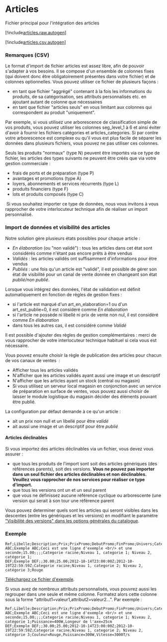 # Articles

Fichier principal pour l'intégration des articles

[!include[articles.raw.autogen](articles.raw.autogen.md)]

[!include[articles.csv.autogen](articles.csv.autogen.md)]

### Remarques (CSV)

Le format d'import de fichier articles est assez libre, afin de pouvoir s'adapter à vos besoins. Il se compose d'un ensemble de colonnes fixes (qui doivent donc être obligatoirement présentes dans votre fichier) et de colonnes optionnelles. Vous pouvez utiliser ce fichier de plusieurs façons :

*   en tant que fichier "aggrégé" contenant à la fois les informations du produits, de sa catégorisation, ses attributs personnalisés etc. en ajoutant autant de colonne que nécessaires
*   en tant que fichier "articles seuls" en vous limitant aux colonnes qui correspondent au produit "uniquement".

Par exemple, si vous utilisez une arborescence de classification simple de vos produits, vous pouvez utiliser les colonnes seg\_level\_1 à 6 et ainsi éviter d'avoir à fournir les fichiers catégories et articles\_categories. Si par contre votre arborescence est complexe ou qu'il vous est plus facile de séparer les données dans plusieurs fichiers, vous pouvez ne pas utiliser ces colonnes.

Seuls les produits "normaux" (type N) peuvent être importés via ce type de fichier, les articles des types suivants ne peuvent être créés que via votre gestion commerciale :

*   frais de ports et de préparation (type P)
*   avantages et promotions (type A)
*   loyers, abonnements et services récurrents (type L)
*   produits financiers (type F)
*   lots et produits composés (type C)

 Si vous souhaitez importer ce type de données, nous vous invitons à vous rapprocher de votre interlocuteur technique afin de réaliser un import personnalisé.

### Import de données et visibilité des articles

Notre solution gère plusieurs états possibles pour chaque article :

*   _En élaboration_ (ou "non validé") : tous les articles dans cet état sont considérés comme n'étant pas encore prêts à être vendus
*   _Validés_ : les articles validés ont suffisamment d'informations pour être vendus
*   _Publiés_ : une fois qu'un article est "validé", il est possible de gérer son état de visibilité pour un canal de vente donnée en changeant son état _publié/non publié_.

Lorsque vous intégrez des données, l'état de validation est définit automatiquement en fonction de règles de gestion fixes :

*   si l'article est marqué d'un art\_en\_elaboration=1 ou d'un art\_est\_publie=0, il est considéré comme _En élaboration_
*   si l'article ne possède ni libellé ni prix de vente non nul, il est considéré comme _En élaboration_
*   dans tous les autres cas, il est considéré comme _Validé_

Il est possible d'ajouter des règles de gestion complémentaires : merci de vous rapprocher de votre interlocuteur technique habituel si cela vous est nécessaire.

Vous pouvez ensuite choisir la règle de publication des articles pour chacun de vos canaux de ventes  :

*   Afficher tous les articles validés
*   N'afficher que les articles validés ayant aussi une image et un descriptif
*   N'afficher que les articles ayant un stock (central ou magasin)
*   Si vous utilisez un serveur local magasin en conjonction avec un service de préparation en surface de ventes, vous pouvez aussi choisir de laisser le module logistique du magasin décider des éléments pouvant être publié.

La configuration par défaut demande à ce qu'un article :

*   ait un prix non null et un libellé pour être _validé_
*   ait aussi une image et un descriptif pour être _publié_

#### Articles déclinables

Si vous importez des articles déclinables via un fichier, vous devez vous assurer :

*   que tous les produits de l'import sont soit des articles génériques (des références parents), soit des versions. **Vous ne pouvez pas importer dans un seul fichier des articles déclinables et non déclinables. Veuillez vous rapprocher de nos services pour réaliser ce type d'import.**
*   que tous les versions ont un et un seul parent
*   que vous ne définissez aucune référence cyclique ou arborescente (une version qui serait à son tour une référence parent

Vous pouvez determiner quels sont les articles qui seront visibles dans les descentes (entre les génériques et les versions) en modifiant le paramètre ["Visibilité des versions" dans les options générales du catalogue](/fr-fr/office/settings/catalogue/articles/index.md).

### Exemple

``` csv
Ref;Libelle;Description;Prix;PrixPromo;DebutPromo;FinPromo;Univers;Categorie;SousCategorie;Couleur
ABC;Exemple ABC;Ceci est une ligne d'exemple <br/> et une seconde;15.00;;;;Categorie racine;Niveau 1, categorie 1; Niveau 2, catégorie 1;
DEF;Exemple DEF;;30.00;25.00;2012-10-14T23:00:00Z;2012-10-19T22:59:59Z;Categorie racine;Niveau 1, categorie 2; Niveau 2, catégorie 3;Rouge
```

[Téléchargez ce fichier d'exemple](https://simplementedata.blob.core.windows.net/integrateurs/catalog/articles-samples.txt "Fichier exemple").

Si vous avez de nombreux attributs personnalisés, vous pouvrez aussi les regrouper dans une seule et même colonne. Formatez alors cette colonne sous la forme "attribut1=valeur1,attribut2=valeur2...". Par exemple :

``` csv
Ref;Libelle;Description;Prix;PrixPromo;DebutPromo;FinPromo;Univers;Categorie;SousCategorie;Attributs
ABC;Exemple ABC;Ceci est une ligne d'exemple <br/> et une seconde;15.00;;;;Categorie racine;Niveau 1, categorie 1; Niveau 2, catégorie 1;Puissance=400W,Longeur de l'axe=25cm
DEF;Exemple DEF;;30.00;25.00;2012-10-14T23:00:00Z;2012-10-19T22:59:59Z;Categorie racine;Niveau 1, categorie 2; Niveau 2, catégorie 3;Couleur=Rouge,Puissance=300W,Vitesse=3000T/s
```
